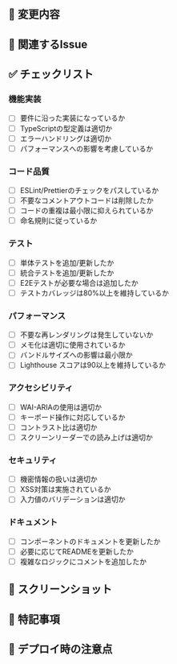 ## 🔨 変更内容

<!-- 変更内容の概要を記載してください -->

## 📝 関連するIssue

<!-- 関連するIssueがある場合は、以下のように記載してください -->
<!-- close #Issue番号 -->

## ✅ チェックリスト

### 機能実装

- [ ] 要件に沿った実装になっているか
- [ ] TypeScriptの型定義は適切か
- [ ] エラーハンドリングは適切か
- [ ] パフォーマンスへの影響を考慮しているか

### コード品質

- [ ] ESLint/Prettierのチェックをパスしているか
- [ ] 不要なコメントアウトコードは削除したか
- [ ] コードの重複は最小限に抑えられているか
- [ ] 命名規則に従っているか

### テスト

- [ ] 単体テストを追加/更新したか
- [ ] 統合テストを追加/更新したか
- [ ] E2Eテストが必要な場合は追加したか
- [ ] テストカバレッジは80%以上を維持しているか

### パフォーマンス

- [ ] 不要な再レンダリングは発生していないか
- [ ] メモ化は適切に使用されているか
- [ ] バンドルサイズへの影響は最小限か
- [ ] Lighthouse スコアは90以上を維持しているか

### アクセシビリティ

- [ ] WAI-ARIAの使用は適切か
- [ ] キーボード操作に対応しているか
- [ ] コントラスト比は適切か
- [ ] スクリーンリーダーでの読み上げは適切か

### セキュリティ

- [ ] 機密情報の扱いは適切か
- [ ] XSS対策は実施されているか
- [ ] 入力値のバリデーションは適切か

### ドキュメント

- [ ] コンポーネントのドキュメントを更新したか
- [ ] 必要に応じてREADMEを更新したか
- [ ] 複雑なロジックにコメントを追加したか

## 📸 スクリーンショット

<!-- UI変更がある場合は、before/afterのスクリーンショットを添付してください -->

## 🔖 特記事項

<!-- レビュワーに特に確認してほしい点や、実装上の懸念点があれば記載してください -->

## 🚀 デプロイ時の注意点

<!-- デプロイ時に特別な手順や注意点があれば記載してください -->